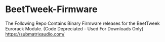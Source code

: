 # BeetTweek-Firmware

The Following Repo Contains Binary Firmware releases for the BeetTweek Eurorack Module.  (Code Depreciated - Used For Downloads Only)
https://submatrixaudio.com/
